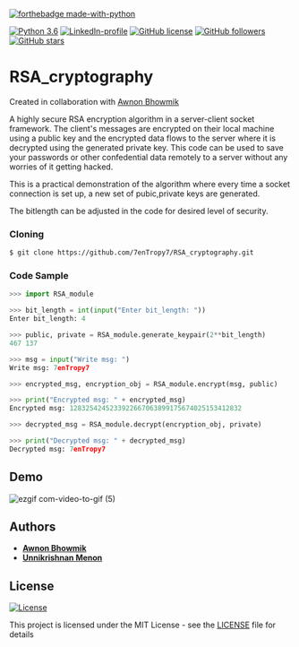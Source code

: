 [![forthebadge made-with-python](http://ForTheBadge.com/images/badges/made-with-python.svg)](https://www.python.org/)

[![Python 3.6](https://img.shields.io/badge/python-3.6-green.svg)](https://www.python.org/downloads/release/python-360/) [![LinkedIn-profile](https://img.shields.io/badge/LinkedIn-Profile-orange.svg)](https://www.linkedin.com/in/unnikrishnan-menon-aa013415a/) [![GitHub license](https://img.shields.io/github/license/Naereen/StrapDown.js.svg)](https://github.com/Naereen/StrapDown.js/blob/master/LICENSE) [![GitHub followers](https://img.shields.io/github/followers/7enTropy7?label=Follow&style=social)](https://github.com/7enTropy7?tab=followers) [![GitHub stars](https://img.shields.io/github/stars/7enTropy7/RSA_cryptography.svg?style=social&label=Star&maxAge=2592000)](https://GitHub.com/7enTropy7/RSA_cryptography/stargazers/)


# RSA_cryptography

Created in collaboration with [Awnon Bhowmik](https://github.com/awnonbhowmik)

A highly secure RSA encryption algorithm in a server-client socket framework. The client's messages are encrypted on their local machine using a public key and the encrypted data flows to the server where it is decrypted using the generated private key. This code can be used to save your passwords or other confedential data remotely to a server without any worries of it getting hacked.

This is a practical demonstration of the algorithm where every time a socket connection is set up, a new set of pubic,private keys are generated. 

The bitlength can be adjusted in the code for desired level of security.

### Cloning
```bash
$ git clone https://github.com/7enTropy7/RSA_cryptography.git
```

### Code Sample

```python
>>> import RSA_module

>>> bit_length = int(input("Enter bit_length: "))
Enter bit_length: 4

>>> public, private = RSA_module.generate_keypair(2**bit_length)
467 137

>>> msg = input("Write msg: ")
Write msg: 7enTropy7

>>> encrypted_msg, encryption_obj = RSA_module.encrypt(msg, public)

>>> print("Encrypted msg: " + encrypted_msg)
Encrypted msg: 1283254245233922667063899175674025153412832

>>> decrypted_msg = RSA_module.decrypt(encryption_obj, private)

>>> print("Decrypted msg: " + decrypted_msg)
Decrypted msg: 7enTropy7 
```

## Demo

![ezgif com-video-to-gif (5)](https://user-images.githubusercontent.com/36446402/71583455-83ef1900-2b34-11ea-92e5-848509d2d705.gif)


## Authors

* [**Awnon Bhowmik**](https://github.com/awnonbhowmik)
* [**Unnikrishnan Menon**](https://github.com/7enTropy7)


## License

[![License](http://img.shields.io/:license-mit-blue.svg?style=flat-square)](http://badges.mit-license.org)

This project is licensed under the MIT License - see the [LICENSE](LICENSE) file for details

